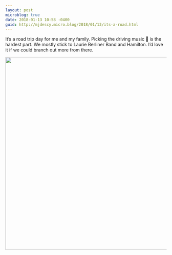 ```yaml
---
layout: post
microblog: true
date: 2018-01-13 10:58 -0400
guid: http://mjdescy.micro.blog/2018/01/13/its-a-road.html
---
```

It’s a road trip day for me and my family. Picking the driving music 🎵 is the hardest part. We mostly stick to Laurie Berliner Band and Hamilton. I’d love it if we could branch out more from there.

<img src="http://mjdescy.micro.blog/uploads/2018/0ade6348ae.jpg" width="599" height="600" />
